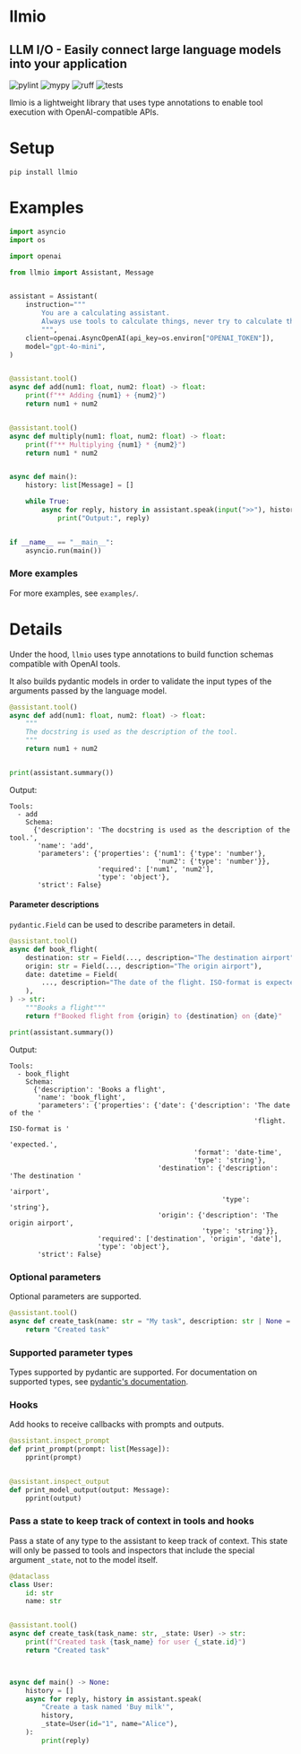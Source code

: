 # llmio
## LLM I/O - Easily connect large language models into your application

![pylint](https://github.com/badgeir/llmio/actions/workflows/pylint.yml/badge.svg)
![mypy](https://github.com/badgeir/llmio/actions/workflows/mypy.yml/badge.svg)
![ruff](https://github.com/badgeir/llmio/actions/workflows/ruff.yml/badge.svg)
![tests](https://github.com/badgeir/llmio/actions/workflows/test.yml/badge.svg)

llmio is a lightweight library that uses type annotations to enable tool execution with OpenAI-compatible APIs.

# Setup

```
pip install llmio
```

# Examples

``` python
import asyncio
import os

import openai

from llmio import Assistant, Message


assistant = Assistant(
    instruction="""
        You are a calculating assistant.
        Always use tools to calculate things, never try to calculate things on your own.
        """,
    client=openai.AsyncOpenAI(api_key=os.environ["OPENAI_TOKEN"]),
    model="gpt-4o-mini",
)


@assistant.tool()
async def add(num1: float, num2: float) -> float:
    print(f"** Adding {num1} + {num2}")
    return num1 + num2


@assistant.tool()
async def multiply(num1: float, num2: float) -> float:
    print(f"** Multiplying {num1} * {num2}")
    return num1 * num2


async def main():
    history: list[Message] = []

    while True:
        async for reply, history in assistant.speak(input(">>"), history):
            print("Output:", reply)


if __name__ == "__main__":
    asyncio.run(main())
```

### More examples

For more examples, see `examples/`.


# Details

Under the hood, `llmio` uses type annotations to build function schemas compatible with OpenAI tools.

It also builds pydantic models in order to validate the input types of the arguments passed by the language model.

``` python
@assistant.tool()
async def add(num1: float, num2: float) -> float:
    """
    The docstring is used as the description of the tool.
    """
    return num1 + num2


print(assistant.summary())
```

Output:
``` plaintext
Tools:
  - add
    Schema:
      {'description': 'The docstring is used as the description of the tool.',
       'name': 'add',
       'parameters': {'properties': {'num1': {'type': 'number'},
                                     'num2': {'type': 'number'}},
                      'required': ['num1', 'num2'],
                      'type': 'object'},
       'strict': False}
```

#### Parameter descriptions

`pydantic.Field` can be used to describe parameters in detail.

``` python
@assistant.tool()
async def book_flight(
    destination: str = Field(..., description="The destination airport"),
    origin: str = Field(..., description="The origin airport"),
    date: datetime = Field(
        ..., description="The date of the flight. ISO-format is expected."
    ),
) -> str:
    """Books a flight"""
    return f"Booked flight from {origin} to {destination} on {date}"

print(assistant.summary())
```

Output:
``` plaintext
Tools:
  - book_flight
    Schema:
      {'description': 'Books a flight',
       'name': 'book_flight',
       'parameters': {'properties': {'date': {'description': 'The date of the '
                                                             'flight. ISO-format is '
                                                             'expected.',
                                              'format': 'date-time',
                                              'type': 'string'},
                                     'destination': {'description': 'The destination '
                                                                    'airport',
                                                     'type': 'string'},
                                     'origin': {'description': 'The origin airport',
                                                'type': 'string'}},
                      'required': ['destination', 'origin', 'date'],
                      'type': 'object'},
       'strict': False}
```

### Optional parameters

Optional parameters are supported.

``` python
@assistant.tool()
async def create_task(name: str = "My task", description: str | None = None) -> str:
    return "Created task"
```

### Supported parameter types

Types supported by pydantic are supported.
For documentation on supported types, see [pydantic's documentation](https://docs.pydantic.dev/latest/concepts/types).

### Hooks

Add hooks to receive callbacks with prompts and outputs.

``` python
@assistant.inspect_prompt
def print_prompt(prompt: list[Message]):
    pprint(prompt)


@assistant.inspect_output
def print_model_output(output: Message):
    pprint(output)
``` 

### Pass a state to keep track of context in tools and hooks

Pass a state of any type to the assistant to keep track of context. This state will only be passed to tools and inspectors that include the special argument `_state`, not to the model itself.

``` python
@dataclass
class User:
    id: str
    name: str


@assistant.tool()
async def create_task(task_name: str, _state: User) -> str:
    print(f"Created task {task_name} for user {_state.id}")
    return "Created task"



async def main() -> None:
    history = []
    async for reply, history in assistant.speak(
        "Create a task named 'Buy milk'",
        history,
        _state=User(id="1", name="Alice"),
    ):
        print(reply)

```
